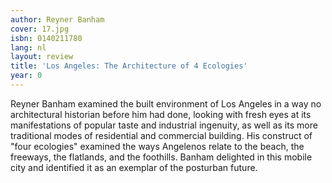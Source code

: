 ```yaml
---
author: Reyner Banham
cover: 17.jpg
isbn: 0140211780
lang: nl
layout: review
title: 'Los Angeles: The Architecture of 4 Ecologies'
year: 0
---
```

Reyner Banham examined the built environment of Los Angeles in a way no architectural historian before him had done, looking with fresh eyes at its manifestations of popular taste and industrial ingenuity, as well as its more traditional modes of residential and commercial building. His construct of "four ecologies" examined the ways Angelenos relate to the beach, the freeways, the flatlands, and the foothills. Banham delighted in this mobile city and identified it as an exemplar of the posturban future.
